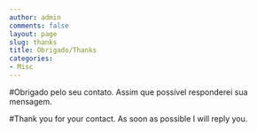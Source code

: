 ```yaml
---
author: admin
comments: false
layout: page
slug: thanks
title: Obrigado/Thanks
categories:
- Misc
---
```



#Obrigado pelo seu contato. Assim que possível responderei sua mensagem.

#Thank you for your contact. As soon as possible I will reply you.
